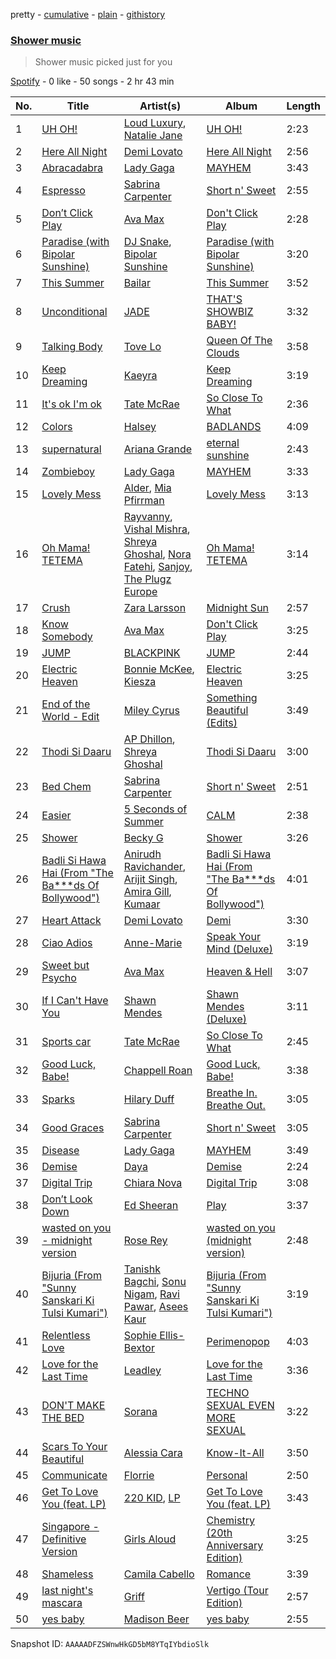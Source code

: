 pretty - [cumulative](/playlists/cumulative/37i9dQZF1EIfczicEIIA31.md) - [plain](/playlists/plain/37i9dQZF1EIfczicEIIA31) - [githistory](https://github.githistory.xyz/mdn522/spotify-playlist-archive/blob/main/playlists/plain/37i9dQZF1EIfczicEIIA31)

### [Shower music](https://open.spotify.com/playlist/37i9dQZF1EIfczicEIIA31)

> Shower music picked just for you

[Spotify](https://open.spotify.com/user/spotify) - 0 like - 50 songs - 2 hr 43 min

| No. | Title | Artist(s) | Album | Length |
|---|---|---|---|---|
| 1 | [UH OH!](https://open.spotify.com/track/0qFJaAtOXhT94nwgRxPVpI) | [Loud Luxury](https://open.spotify.com/artist/6t1gpxYbY8OlLA7D2RiikQ), [Natalie Jane](https://open.spotify.com/artist/5bfglVyGJppmmNoC2rhBUG) | [UH OH!](https://open.spotify.com/album/3szo1Pgvq1SIJccaADZuSQ) | 2:23 |
| 2 | [Here All Night](https://open.spotify.com/track/1MnYnayoEmTfZTM7GoPJGM) | [Demi Lovato](https://open.spotify.com/artist/6S2OmqARrzebs0tKUEyXyp) | [Here All Night](https://open.spotify.com/album/0caOziV0fbBR8OuU9SDiSS) | 2:56 |
| 3 | [Abracadabra](https://open.spotify.com/track/2LHNTC9QZxsL3nWpt8iaSR) | [Lady Gaga](https://open.spotify.com/artist/1HY2Jd0NmPuamShAr6KMms) | [MAYHEM](https://open.spotify.com/album/2MHUaRi9OCyTN02SoyRRBJ) | 3:43 |
| 4 | [Espresso](https://open.spotify.com/track/2HRqTpkrJO5ggZyyK6NPWz) | [Sabrina Carpenter](https://open.spotify.com/artist/74KM79TiuVKeVCqs8QtB0B) | [Short n' Sweet](https://open.spotify.com/album/3iPSVi54hsacKKl1xIR2eH) | 2:55 |
| 5 | [Don’t Click Play](https://open.spotify.com/track/5emOdyBZqKrL06yqZsQKFZ) | [Ava Max](https://open.spotify.com/artist/4npEfmQ6YuiwW1GpUmaq3F) | [Don't Click Play](https://open.spotify.com/album/48fwvNa8p0qrqO5RKEnOTI) | 2:28 |
| 6 | [Paradise \(with Bipolar Sunshine\)](https://open.spotify.com/track/10WWosq6z75o3WGRjL4v2D) | [DJ Snake](https://open.spotify.com/artist/540vIaP2JwjQb9dm3aArA4), [Bipolar Sunshine](https://open.spotify.com/artist/0CjWKoS55T7DOt0HJuwF1H) | [Paradise \(with Bipolar Sunshine\)](https://open.spotify.com/album/6V5S9DCZk49kkNsnIh9gt7) | 3:20 |
| 7 | [This Summer](https://open.spotify.com/track/3JlEZLSjqijzVLZIZeKJPu) | [Bailar](https://open.spotify.com/artist/6bQRW4svvLOFzQ5cToxCVT) | [This Summer](https://open.spotify.com/album/3LfcSMMeQgq45SdT8IwUHG) | 3:52 |
| 8 | [Unconditional](https://open.spotify.com/track/394f1gySTJHUskHFpTxTW9) | [JADE](https://open.spotify.com/artist/24b0qNYNgeOfpP5rbljIB3) | [THAT'S SHOWBIZ BABY!](https://open.spotify.com/album/4Q1Rf1xZ5OiQcCFnSAHdeE) | 3:32 |
| 9 | [Talking Body](https://open.spotify.com/track/7cgu4JBW3hq1GwTM1ilkKQ) | [Tove Lo](https://open.spotify.com/artist/4NHQUGzhtTLFvgF5SZesLK) | [Queen Of The Clouds](https://open.spotify.com/album/5Z5O36p7BivXzkucc0PAfw) | 3:58 |
| 10 | [Keep Dreaming](https://open.spotify.com/track/5HWmjViuVauuPJcAkO24wc) | [Kaeyra](https://open.spotify.com/artist/3LRqB4U9moDI5yO6e4NrEG) | [Keep Dreaming](https://open.spotify.com/album/4BBtjwQggXJbQZIjrNBL6P) | 3:19 |
| 11 | [It's ok I'm ok](https://open.spotify.com/track/3OfqwyE7RrZrtuxCRixfII) | [Tate McRae](https://open.spotify.com/artist/45dkTj5sMRSjrmBSBeiHym) | [So Close To What](https://open.spotify.com/album/3w32SV56JvtJXsrYtThwzP) | 2:36 |
| 12 | [Colors](https://open.spotify.com/track/1TnUURhehaoMWKAqQtirm6) | [Halsey](https://open.spotify.com/artist/26VFTg2z8YR0cCuwLzESi2) | [BADLANDS](https://open.spotify.com/album/5U5rt98q8Jqx4lP3RdqYfO) | 4:09 |
| 13 | [supernatural](https://open.spotify.com/track/142PiXzA84lmEw2RstFHFa) | [Ariana Grande](https://open.spotify.com/artist/66CXWjxzNUsdJxJ2JdwvnR) | [eternal sunshine](https://open.spotify.com/album/5EYKrEDnKhhcNxGedaRQeK) | 2:43 |
| 14 | [Zombieboy](https://open.spotify.com/track/0ElVpg9XIswx3XWs6kUj6a) | [Lady Gaga](https://open.spotify.com/artist/1HY2Jd0NmPuamShAr6KMms) | [MAYHEM](https://open.spotify.com/album/2MHUaRi9OCyTN02SoyRRBJ) | 3:33 |
| 15 | [Lovely Mess](https://open.spotify.com/track/0ocQQHRBVAK5q4AIVYQ1L2) | [Alder](https://open.spotify.com/artist/4wsz0xhjvwGmwlp81yxubB), [Mia Pfirrman](https://open.spotify.com/artist/1J41DPq09UJRlSdeGDRKiH) | [Lovely Mess](https://open.spotify.com/album/5j7vwj7dmJS6jEsDtkC0ZT) | 3:13 |
| 16 | [Oh Mama! TETEMA](https://open.spotify.com/track/6LWd4TAkJt6kfHIQatolHP) | [Rayvanny](https://open.spotify.com/artist/7G9dCn1mqomAa0ucJoBm6J), [Vishal Mishra](https://open.spotify.com/artist/5wJ1H6ud777odtZl5gG507), [Shreya Ghoshal](https://open.spotify.com/artist/0oOet2f43PA68X5RxKobEy), [Nora Fatehi](https://open.spotify.com/artist/76jfMJlfNPQsOBblO0ZaEA), [Sanjoy](https://open.spotify.com/artist/6qjhYs5KNSoSU6fNJqDGIo), [The Plugz Europe](https://open.spotify.com/artist/63qgmJRhJ07e8O9ez4IYql) | [Oh Mama! TETEMA](https://open.spotify.com/album/4G9k7MbNWjUNT6Zlr4p6HA) | 3:14 |
| 17 | [Crush](https://open.spotify.com/track/4KImYP109lvIGyewqZCWFf) | [Zara Larsson](https://open.spotify.com/artist/1Xylc3o4UrD53lo9CvFvVg) | [Midnight Sun](https://open.spotify.com/album/2IdHrETl3jsOYQRsF0nV16) | 2:57 |
| 18 | [Know Somebody](https://open.spotify.com/track/6ApZBFGxh5nfmX82Yir4EW) | [Ava Max](https://open.spotify.com/artist/4npEfmQ6YuiwW1GpUmaq3F) | [Don't Click Play](https://open.spotify.com/album/48fwvNa8p0qrqO5RKEnOTI) | 3:25 |
| 19 | [JUMP](https://open.spotify.com/track/5H1sKFMzDeMtXwND3V6hRY) | [BLACKPINK](https://open.spotify.com/artist/41MozSoPIsD1dJM0CLPjZF) | [JUMP](https://open.spotify.com/album/3hzoZlx2KwtvJEUl9piPWr) | 2:44 |
| 20 | [Electric Heaven](https://open.spotify.com/track/2QGtkSwhGoBVZ7Gu9kCoXD) | [Bonnie McKee](https://open.spotify.com/artist/7dtJROxWQe3fxxF5t7o67N), [Kiesza](https://open.spotify.com/artist/4zxvC7CRGvggq9EWXOpwAo) | [Electric Heaven](https://open.spotify.com/album/7kj0ogoANmNMHRUqhDzw2v) | 3:25 |
| 21 | [End of the World \- Edit](https://open.spotify.com/track/2Dsf1n8zWEX6C7A11oKxcZ) | [Miley Cyrus](https://open.spotify.com/artist/5YGY8feqx7naU7z4HrwZM6) | [Something Beautiful \(Edits\)](https://open.spotify.com/album/4f84au2OyGUaOosxUo2KZN) | 3:49 |
| 22 | [Thodi Si Daaru](https://open.spotify.com/track/3JiLQJmVW7d4O8AQDFB3oj) | [AP Dhillon](https://open.spotify.com/artist/6LEG9Ld1aLImEFEVHdWNSB), [Shreya Ghoshal](https://open.spotify.com/artist/0oOet2f43PA68X5RxKobEy) | [Thodi Si Daaru](https://open.spotify.com/album/5VtCQYa9RJHYMQAfzAb1HQ) | 3:00 |
| 23 | [Bed Chem](https://open.spotify.com/track/1UHS8Rf6h5Ar3CDWRd3wjF) | [Sabrina Carpenter](https://open.spotify.com/artist/74KM79TiuVKeVCqs8QtB0B) | [Short n' Sweet](https://open.spotify.com/album/3iPSVi54hsacKKl1xIR2eH) | 2:51 |
| 24 | [Easier](https://open.spotify.com/track/2bjUEg4jBtKBlPdNrTAppI) | [5 Seconds of Summer](https://open.spotify.com/artist/5Rl15oVamLq7FbSb0NNBNy) | [CALM](https://open.spotify.com/album/46K4raQPIGem3N031upNj9) | 2:38 |
| 25 | [Shower](https://open.spotify.com/track/3DmW6y7wTEYHJZlLo1r6XJ) | [Becky G](https://open.spotify.com/artist/4obzFoKoKRHIphyHzJ35G3) | [Shower](https://open.spotify.com/album/4JlzEvVJqpb62Xwc0EmOHr) | 3:26 |
| 26 | [Badli Si Hawa Hai \(From "The Ba\*\*\*ds Of Bollywood"\)](https://open.spotify.com/track/725XQXb7uj7EYSBFQdbq8d) | [Anirudh Ravichander](https://open.spotify.com/artist/4zCH9qm4R2DADamUHMCa6O), [Arijit Singh](https://open.spotify.com/artist/4YRxDV8wJFPHPTeXepOstw), [Amira Gill](https://open.spotify.com/artist/3ZW8Uj45dj58KkgqkFBLIS), [Kumaar](https://open.spotify.com/artist/0m3D4grap8VFSzbJMqgNVk) | [Badli Si Hawa Hai \(From "The Ba\*\*\*ds Of Bollywood"\)](https://open.spotify.com/album/3qzI19MclIFnlrND2lEEf6) | 4:01 |
| 27 | [Heart Attack](https://open.spotify.com/track/1V6gIisPpYqgFeWbMLI0bA) | [Demi Lovato](https://open.spotify.com/artist/6S2OmqARrzebs0tKUEyXyp) | [Demi](https://open.spotify.com/album/6Kssm2LosQ0WyLukFZkEG5) | 3:30 |
| 28 | [Ciao Adios](https://open.spotify.com/track/01BC4Xj5tfsfV8DLDrma7q) | [Anne\-Marie](https://open.spotify.com/artist/1zNqDE7qDGCsyzJwohVaoX) | [Speak Your Mind \(Deluxe\)](https://open.spotify.com/album/7lPoGKpCGgdKFAxpudhAH5) | 3:19 |
| 29 | [Sweet but Psycho](https://open.spotify.com/track/7DnAm9FOTWE3cUvso43HhI) | [Ava Max](https://open.spotify.com/artist/4npEfmQ6YuiwW1GpUmaq3F) | [Heaven & Hell](https://open.spotify.com/album/26c7MmQ4w8EAvVLb4jilaM) | 3:07 |
| 30 | [If I Can't Have You](https://open.spotify.com/track/2bT1PH7Cw3J9p3t7nlXCdh) | [Shawn Mendes](https://open.spotify.com/artist/7n2wHs1TKAczGzO7Dd2rGr) | [Shawn Mendes \(Deluxe\)](https://open.spotify.com/album/0xzScN8P3hQAz3BT3YYX5w) | 3:11 |
| 31 | [Sports car](https://open.spotify.com/track/5UJbgR4XF4y1DvbkxEqe8S) | [Tate McRae](https://open.spotify.com/artist/45dkTj5sMRSjrmBSBeiHym) | [So Close To What](https://open.spotify.com/album/07V9HO6Djetw5j5lXPylLd) | 2:45 |
| 32 | [Good Luck, Babe!](https://open.spotify.com/track/0WbMK4wrZ1wFSty9F7FCgu) | [Chappell Roan](https://open.spotify.com/artist/7GlBOeep6PqTfFi59PTUUN) | [Good Luck, Babe!](https://open.spotify.com/album/1WAjjRMfZjEXtB0lQrAw6Q) | 3:38 |
| 33 | [Sparks](https://open.spotify.com/track/2ipJSuGf1GtxSIt2KvOGxl) | [Hilary Duff](https://open.spotify.com/artist/2S9W9aSAd7e5mp8WqWxN2h) | [Breathe In\. Breathe Out.](https://open.spotify.com/album/2hyPisCjBWeFQ90FLwhriT) | 3:05 |
| 34 | [Good Graces](https://open.spotify.com/track/102YUQbYmwdBXS7jwamI90) | [Sabrina Carpenter](https://open.spotify.com/artist/74KM79TiuVKeVCqs8QtB0B) | [Short n' Sweet](https://open.spotify.com/album/3iPSVi54hsacKKl1xIR2eH) | 3:05 |
| 35 | [Disease](https://open.spotify.com/track/0T3Hw3kPj9T2E4UoaSXmfn) | [Lady Gaga](https://open.spotify.com/artist/1HY2Jd0NmPuamShAr6KMms) | [MAYHEM](https://open.spotify.com/album/2MHUaRi9OCyTN02SoyRRBJ) | 3:49 |
| 36 | [Demise](https://open.spotify.com/track/5exv0bDkEoKX0307raOYRQ) | [Daya](https://open.spotify.com/artist/6Dd3NScHWwnW6obMFbl1BH) | [Demise](https://open.spotify.com/album/5X9IKbLGPLoz5aa7Zjnd9u) | 2:24 |
| 37 | [Digital Trip](https://open.spotify.com/track/3zLyyrpJG92FrOz4L3vMJD) | [Chiara Nova](https://open.spotify.com/artist/02OQxdFB4A2UQpDbe5DJTH) | [Digital Trip](https://open.spotify.com/album/0a9hUaWjbOOvj8LBLkuLW3) | 3:08 |
| 38 | [Don’t Look Down](https://open.spotify.com/track/7tTTe6pCTxB55H9NWLxYNM) | [Ed Sheeran](https://open.spotify.com/artist/6eUKZXaKkcviH0Ku9w2n3V) | [Play](https://open.spotify.com/album/20dY0uZi9SzfrcWYfiWGqH) | 3:37 |
| 39 | [wasted on you \- midnight version](https://open.spotify.com/track/5WuOmaObv1lyGG4ihPHacP) | [Rose Rey](https://open.spotify.com/artist/3NiX0iMPiCIgZJ8FiCoPfc) | [wasted on you \(midnight version\)](https://open.spotify.com/album/1M7h0RadO5jsfrFiU957UJ) | 2:48 |
| 40 | [Bijuria \(From "Sunny Sanskari Ki Tulsi Kumari"\)](https://open.spotify.com/track/2YRq6fQNSst2avCR6qhzSK) | [Tanishk Bagchi](https://open.spotify.com/artist/4f7KfxeHq9BiylGmyXepGt), [Sonu Nigam](https://open.spotify.com/artist/1dVygo6tRFXC8CSWURQJq2), [Ravi Pawar](https://open.spotify.com/artist/1RZXnoF42isxhijfdRFh75), [Asees Kaur](https://open.spotify.com/artist/1sVmXkzX2ukc6QvasrDBES) | [Bijuria \(From "Sunny Sanskari Ki Tulsi Kumari"\)](https://open.spotify.com/album/0CZZnuGHvAOxNXNrW9vnRE) | 3:19 |
| 41 | [Relentless Love](https://open.spotify.com/track/24REwt3hGvBJVsUrWEMYJo) | [Sophie Ellis\-Bextor](https://open.spotify.com/artist/2cBh5lVMg222FFuRU7EfDE) | [Perimenopop](https://open.spotify.com/album/0aKJ5KioHYFoiioK0HZZzn) | 4:03 |
| 42 | [Love for the Last Time](https://open.spotify.com/track/3LACpB3RrazakOkNaS9OlZ) | [Leadley](https://open.spotify.com/artist/4rm1Xr4IKrLxOOoG4Zt4EL) | [Love for the Last Time](https://open.spotify.com/album/5ga78frNiP6yV6OfYKsc4D) | 3:36 |
| 43 | [DON'T MAKE THE BED](https://open.spotify.com/track/3KSqrhfmDvnX9NHQumEKVh) | [Sorana](https://open.spotify.com/artist/1PnnRNGfichOAfPOn5mVyx) | [TECHNO SEXUAL EVEN MORE SEXUAL](https://open.spotify.com/album/10lercQKDbqgzzSOtTuuVa) | 3:22 |
| 44 | [Scars To Your Beautiful](https://open.spotify.com/track/0wI7QkCcs8FUQE1OkXUIqd) | [Alessia Cara](https://open.spotify.com/artist/2wUjUUtkb5lvLKcGKsKqsR) | [Know\-It\-All](https://open.spotify.com/album/7HnbhIDKXIBhMR4EPGuMgu) | 3:50 |
| 45 | [Communicate](https://open.spotify.com/track/0Zp8YKVSCvRatlXrSCBFba) | [Florrie](https://open.spotify.com/artist/2fkmfYw1KeOiDLA6MHDwU8) | [Personal](https://open.spotify.com/album/6jtiqMXyXnV0v03r0wLE1e) | 2:50 |
| 46 | [Get To Love You \(feat\. LP\)](https://open.spotify.com/track/1ZKPKDt8wbGVhgyRjjtC8X) | [220 KID](https://open.spotify.com/artist/4Euia7UzdRshy1DJOSMTcs), [LP](https://open.spotify.com/artist/0J7U24vlOOIeMpuaO6Q85A) | [Get To Love You \(feat\. LP\)](https://open.spotify.com/album/2zeUvevJOeuYGMDKGmMDzQ) | 3:43 |
| 47 | [Singapore \- Definitive Version](https://open.spotify.com/track/3PYWHS1oM7SfyPDTakty1m) | [Girls Aloud](https://open.spotify.com/artist/12EtLdLfJ41vUOoVzPZIUy) | [Chemistry \(20th Anniversary Edition\)](https://open.spotify.com/album/0UuAQD9Qv1Nd51Z75kgNqp) | 3:25 |
| 48 | [Shameless](https://open.spotify.com/track/2ogKhhoMClkFXek7ZgxAhN) | [Camila Cabello](https://open.spotify.com/artist/4nDoRrQiYLoBzwC5BhVJzF) | [Romance](https://open.spotify.com/album/3Vsbl0diFGw8HNSjG8ue9m) | 3:39 |
| 49 | [last night's mascara](https://open.spotify.com/track/5rYlZ8gsixT7gM3ny5qBYJ) | [Griff](https://open.spotify.com/artist/5RJFJWYgtgWktosLrUDzff) | [Vertigo \(Tour Edition\)](https://open.spotify.com/album/2ymvpdzC1BuaUfIv5lw27k) | 2:57 |
| 50 | [yes baby](https://open.spotify.com/track/2Nh1wIvPLDk4wK356m0nQA) | [Madison Beer](https://open.spotify.com/artist/2kRfqPViCqYdSGhYSM9R0Q) | [yes baby](https://open.spotify.com/album/4arOnJKD3OYnk72Q1i7PEL) | 2:55 |

Snapshot ID: `AAAAADFZSWnwHkGD5bM8YTqIYbdioSlk`
